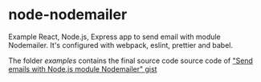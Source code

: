 # node-nodemailer

Example React, Node.js, Express app to send email with module Nodemailer.
It's configured with webpack, eslint, prettier and babel.

The folder _examples_ contains the final source code source code of ["Send emails with Node.js module Nodemailer" gist](https://gist.github.com/riccardozambito/fe259690d0c766e6e29a72f095f5efa9)

